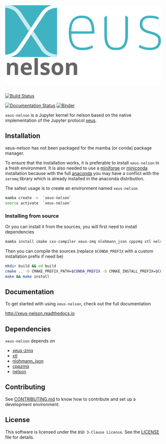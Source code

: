 # ![xeus-nelson](docs/source/xeus-logo.svg)

[![Build Status](https://github.com/Hind-M/xeus-nelson/actions/workflows/main.yml/badge.svg)](https://github.com/Hind-M/xeus-nelson/actions/workflows/main.yml)

[![Documentation Status](http://readthedocs.org/projects/xeus-python/badge/?version=latest)](https://xeus-nelsonreadthedocs.io/en/latest/?badge=latest)
[![Binder](https://mybinder.org/badge_logo.svg)](https://mybinder.org/v2/gh/Hind-M/xeus-nelson/main?urlpath=/lab/tree/notebooks/xeus-nelson.ipynb)

`xeus-nelson` is a Jupyter kernel for nelson based on the native implementation of the
Jupyter protocol [xeus](https://github.com/jupyter-xeus/xeus).

## Installation

xeus-nelson has not been packaged for the mamba (or conda) package manager.

To ensure that the installation works, it is preferable to install `xeus-nelson` in a
fresh environment. It is also needed to use a
[miniforge](https://github.com/conda-forge/miniforge#mambaforge) or
[miniconda](https://conda.io/miniconda.html) installation because with the full
[anaconda](https://www.anaconda.com/) you may have a conflict with the `zeromq` library
which is already installed in the anaconda distribution.

The safest usage is to create an environment named `xeus-nelson`

```bash
mamba create -n  `xeus-nelson`
source activate  `xeus-nelson`
```

<!-- ### Installing from conda-forge

Then you can install in this environment `xeus-nelson` and its dependencies

```bash
mamba install`xeus-nelson` notebook -c conda-forge
``` -->

### Installing from source

Or you can install it from the sources, you will first need to install dependencies

```bash
mamba install cmake cxx-compiler xeus-zmq nlohmann_json cppzmq xtl nelson jupyterlab -c conda-forge
```

Then you can compile the sources (replace `$CONDA_PREFIX` with a custom installation
prefix if need be)

```bash
mkdir build && cd build
cmake .. -D CMAKE_PREFIX_PATH=$CONDA_PREFIX -D CMAKE_INSTALL_PREFIX=$CONDA_PREFIX -D CMAKE_INSTALL_LIBDIR=lib
make && make install
```

<!-- ## Trying it online

To try out xeus-nelson interactively in your web browser, just click on the binder link:
(Once Conda Package is Ready)

[![Binder](binder-logo.svg)](https://mybinder.org/v2/gh/Hind-M/xeus-nelson/main?urlpath=/lab/tree/notebooks/xeus-nelson.ipynb) -->



## Documentation

To get started with using `xeus-nelson`, check out the full documentation

http://xeus-nelson.readthedocs.io


## Dependencies

`xeus-nelson` depends on

- [xeus-zmq](https://github.com/jupyter-xeus/xeus-zmq)
- [xtl](https://github.com/xtensor-stack/xtl)
- [nlohmann_json](https://github.com/nlohmann/json)
- [cppzmq](https://github.com/zeromq/cppzmq)
- [nelson](https://github.com/Nelson-numerical-software/nelson-minimalist-core)

## Contributing

See [CONTRIBUTING.md](./CONTRIBUTING.md) to know how to contribute and set up a
development environment.

## License

This software is licensed under the `BSD 3-Clause License`. See the [LICENSE](LICENSE)
file for details.
